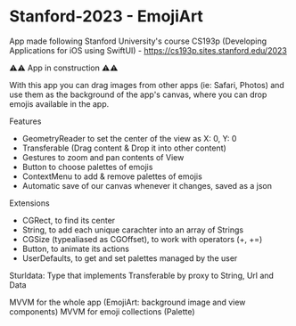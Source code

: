 # Stanford-2023 - EmojiArt
App made following Stanford University's course CS193p (Developing Applications for iOS using SwiftUI) - https://cs193p.sites.stanford.edu/2023

⚠️⚠️ App in construction ⚠️⚠️

With this app you can drag images from other apps (ie: Safari, Photos) and use them as the background of the app's canvas, where you can drop emojis available in the app.

Features
- GeometryReader to set the center of the view as X: 0, Y: 0
- Transferable (Drag content & Drop it into other content)
- Gestures to zoom and pan contents of View
- Button to choose palettes of emojis
- ContextMenu to add & remove palettes of emojis
- Automatic save of our canvas whenever it changes, saved as a json

Extensions
- CGRect, to find its center
- String, to add each unique carachter into an array of Strings
- CGSize (typealiased as CGOffset), to work with operators (+, +=)
- Button, to animate its actions
- UserDefaults, to get and set palettes managed by the user

Sturldata: Type that implements Transferable by proxy to String, Url and Data

MVVM for the whole app (EmojiArt: background image and view components)
MVVM for emoji collections (Palette)
